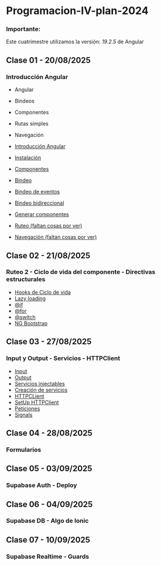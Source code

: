# Programacion-IV-plan-2024

### Importante:

Este cuatrimestre utilizamos la versión: _19.2.5_ de Angular

## Clase 01 - 20/08/2025

### Introducción Angular

- Angular
- Bindeos
- Componentes
- Rutas simples
- Navegación

- [Introducción Angular](https://angular.dev/)
- [Instalación](https://angular.dev/installation)
- [Componentes](https://angular.dev/guide/components)
- [Bindeo](https://angular.dev/guide/templates/binding)
- [Bindeo de eventos](https://angular.dev/guide/templates/event-listeners)
- [Bindeo bidireccional](https://angular.dev/guide/templates/two-way-binding)
- [Generar componentes](https://angular.dev/cli/generate/component)
- [Ruteo (faltan cosas por ver)](https://angular.dev/guide/routing/common-router-tasks)
- [Navegación (faltan cosas por ver)](https://angular.dev/guide/routing/router-tutorial)

## Clase 02 - 21/08/2025

### Ruteo 2 - Ciclo de vida del componente - Directivas estructurales

- [Hooks de Ciclo de vida](https://angular.dev/guide/components/lifecycle)
- [Lazy loading](https://angular.dev/guide/routing/define-routes#lazily-loaded-components)
- [@if](https://angular.dev/api/core/@if)
- [@for](https://angular.dev/api/core/@for)
- [@switch](https://angular.dev/api/core/@switch)
- [NG Bootstrap](https://ng-bootstrap.github.io/#/home)

## Clase 03 - 27/08/2025

### Input y Output - Servicios - HTTPClient

- [Input](https://angular.dev/guide/components/inputs)
- [Output](https://angular.dev/guide/components/outputs)
- [Servicios injectables](https://angular.dev/guide/di/dependency-injection)
- [Creación de servicios](https://angular.dev/guide/di/creating-injectable-service)
- [HTTPCLient](https://angular.dev/guide/http)
- [SetUp HTTPClient](https://angular.dev/guide/http/setup)
- [Peticiones](https://angular.dev/guide/http/making-requests)
- [Signals](https://angular.dev/guide/signals)

## Clase 04 - 28/08/2025

### Formularios

## Clase 05 - 03/09/2025

### Supabase Auth - Deploy

## Clase 06 - 04/09/2025

### Supabase DB - Algo de Ionic

## Clase 07 - 10/09/2025

### Supabase Realtime - Guards
